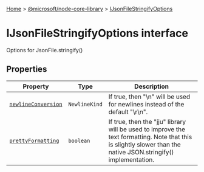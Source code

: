 [Home](./index) &gt; [@microsoft/node-core-library](./node-core-library.md) &gt; [IJsonFileStringifyOptions](./node-core-library.ijsonfilestringifyoptions.md)

# IJsonFileStringifyOptions interface

Options for JsonFile.stringify()

## Properties

|  Property | Type | Description |
|  --- | --- | --- |
|  [`newlineConversion`](./node-core-library.ijsonfilestringifyoptions.newlineconversion.md) | `NewlineKind` | If true, then "\\n" will be used for newlines instead of the default "\\r\\n". |
|  [`prettyFormatting`](./node-core-library.ijsonfilestringifyoptions.prettyformatting.md) | `boolean` | If true, then the "jju" library will be used to improve the text formatting. Note that this is slightly slower than the native JSON.stringify() implementation. |

